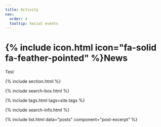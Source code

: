 ```yaml
---
title: Activity
nav:
  order: 4
  tooltip: Social events
---
```


# {% include icon.html icon="fa-solid fa-feather-pointed" %}News

Test

{% include section.html %}

{% include search-box.html %}

{% include tags.html tags=site.tags %}

{% include search-info.html %}

{% include list.html data="posts" component="post-excerpt" %}
